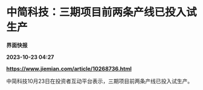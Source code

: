 # 中简科技：三期项目前两条产线已投入试生产
**界面快报**

**2023-10-23 04:27**

**https://www.jiemian.com/article/10268736.html**

中简科技10月23日在投资者互动平台表示，三期项目前两条产线已投入试生产。